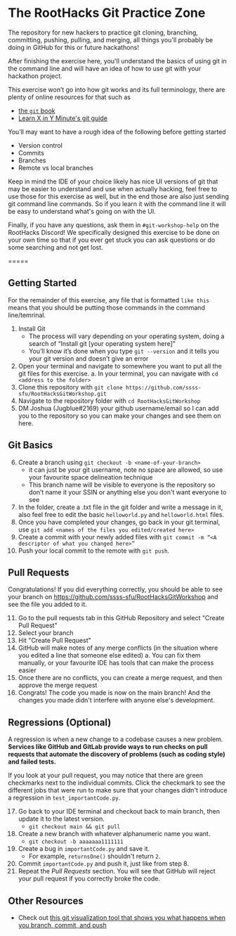 # The RootHacks Git Practice Zone

The repository for new hackers to practice git cloning, branching, committing, pushing, pulling, and merging, all things you'll probably be doing in GitHub for this or future hackathons!  

After finishing the exercise here, you'll understand the basics of using git in the command line and will have an idea of how to use git with your hackathon project.

This exercise won’t go into how git works and its full terminology, there are plenty of online resources for that such as 
- [the `git` book](https://git-scm.com/book/en/v2)
- [Learn X in Y Minute's git guide](https://learnxinyminutes.com/docs/git/)

You’ll may want to have a rough idea of the following before getting started
-   Version control
-   Commits    
-   Branches
-   Remote vs local branches

Keep in mind the IDE of your choice likely has nice UI versions of git that may be easier to understand and use when actually hacking, feel free to use those for this exercise as well, but in the end those are also just sending git command line commands. So if you learn it with the command line it will be easy to understand what's going on with the UI.

Finally, if you have any questions, ask them in `#git-workshop-help` on the RootHacks Discord! We specifically designed this exercise to be done on your own time so that if you ever get stuck you can ask questions or do some searching and not get lost.

=====

## Getting Started

For the remainder of this exercise, any file that is formatted `like this` means that you should be putting those commands in the command line/temrinal. 
1.  Install Git 
	- The process will vary depending on your operating system, doing a search of “Install git [your operating system here]”   
	- You’ll know it’s done when you type `git --version` and it tells you your git version and doesn’t give an error
2.  Open your terminal and navigate to somewhere you want to put all the git files for this exercise. 
	a. In your terminal, you can navigate with `cd <address to the folder>`
3.  Clone this repository with `git clone https://github.com/ssss-sfu/RootHacksGitWorkshop.git`
4.  Navigate to the repository folder with `cd RootHacksGitWorkshop`
5.  DM Joshua (Jugblue#2169) your github username/email so I can add you to the repository so you can make your changes and see them on here.
    
## Git Basics
6.  Create a branch using `git checkout -b <name-of-your-branch>`
	- it can just be your git username, note no space are allowed, so use your favourite space delineation technique
	- This branch name will be visible to everyone is the repository so don’t name it your SSIN or anything else you don't want everyone to see
7.  In the folder, create a .txt file in the git folder and write a message in it, also feel free to edit the basic `helloworld.py` and `helloworld.html` files.
8.  Once you have completed your changes, go back in your git terminal, use `git add <names of the files you edited/created here>`
9.  Create a commit with your newly added files with `git commit -m “<A descriptor of what you changed here>”`
10.  Push your local commit to the remote with `git push`.

## Pull Requests
Congratulations! If you did everything correctly, you should be able to see your branch on https://github.com/ssss-sfu/RootHacksGitWorkshop and see the file you added to it. 

11. Go to the pull requests tab in this GitHub Repository and select "Create Pull Request"
12. Select your branch
13. Hit "Create Pull Request"
14. GitHub will make notes of any merge conflicts (in the situation where you edited a line that someone else edited)
  a. You can fix them manually, or your favourite IDE has tools that can make the process easier
15. Once there are no conflicts, you can create a merge request, and then approve the merge request
16. Congrats! The code you made is now on the main branch! And the changes you made didn't interfere with anyone else's development.

## Regressions (Optional)

A regression is when a new change to a codebase causes a new problem. **Services like GitHub and GitLab provide ways to run checks on pull requests that automate the discovery of problems (such as coding style) and failed tests.**

If you look at your pull request, you may notice that there are green checkmarks next to the individual commits. Click the checkmark to see the different jobs that were run to make sure that your changes didn't introduce a regression in `test_importantCode.py`.

17. Go back to your IDE terminal and checkout back to main branch, then update it to the latest version.
	- `git checkout main && git pull`
18. Create a new branch with whatever alphanumeric name you want.
	- `git checkout -b aaaaaaa1111111`
19. Create a bug in `importantCode.py` and save it.
	- For example, `returnsOne()` shouldn't return `2`.
20. Commit `importantCode.py` and push it, just like from step 8.
21. Repeat the *Pull Requests* section. You will see that GitHub will reject your pull request if you correctly broke the code.


## Other Resources
- Check out [this git visualization tool that shows you what happens when you branch, commit, and push](https://git-school.github.io/visualizing-git/#free-remote)
